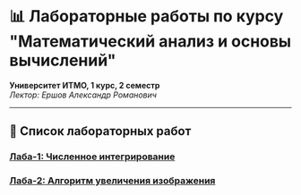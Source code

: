 # 📊 Лабораторные работы по курсу "Математический анализ и основы вычислений"  
**Университет ИТМО, 1 курс, 2 семестр**  
*Лектор: Ершов Александр Романович*


---

## 🧪 Список лабораторных работ

### [Лаба-1: Численное интегрирование](./lab-1/)  

### [Лаба-2: Алгоритм увеличения изображения](./lab-2)  




